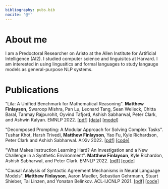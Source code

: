 ```yaml
---
bibliography: pubs.bib
nocite: '@*'
---
```


# About me

I am a Predoctoral Researcher on Aristo at the Allen Institute for Artificial Intelligence (AI2). 
I studied computer science and linguisitcs at Harvard. 
I am interested in using lingusitics and formal languages 
to study langauge models as general-purpose NLP systems.

# Publications

"Lila: A Unified Benchmark for Mathematical Reasoning".
**Matthew Finlayson**,
Swaroop Mishra,
Pan Lu,
Leonard Tang,
Sean Welleck,
Chitta Baral,
Tanmay Rajpurohit,
Oyvind Tafjord,
Ashish Sabharwal,
Peter Clark,
and Ashwin Kalyan.
EMNLP 2022.
[\[pdf\]]()
[\[data\]](https://github.com/allenai/Lila)
[\[model\]](https://huggingface.co/allenai/bhaskara)

"Decomposed Prompting: A Modular Approach for Solving Complex Tasks". 
Tushar Khot, Harsh Trivedi, **Matthew Finlayson**, Yao Fu, Kyle Richardson, Peter Clark and Ashish Sabharwal. 
ArXiv 2022.
[\[pdf\]](https://arxiv.org/abs/2210.02406)
[\[code\]](https://github.com/allenai/DecomP)

"What Makes Instruction Learning Hard? An Investigation and a New Challenge in a Synthetic Environment".
**Matthew Finlayson**, Kyle Richardon, Ashish Sabharwal, and Peter Clark.
EMNLP 2022.
[\[pdf\]](https://arxiv.org/abs/2204.09148)
[\[code\]](https://github.com/allenai/RegSet)

"Causal Analysis of Syntactic Agreement Mechanisms in Neural Language Models".
**Matthew Finlayson**, Aaron Mueller, Sebastian Gehrmann, Stuart Shieber, Tal Linzen, and Yonatan Belinkov.
ACL-IJCNLP 2021.
[\[pdf\]](https://aclanthology.org/2021.acl-long.144/)
[\[code\]](https://github.com/mattf1n/lm-intervention)
